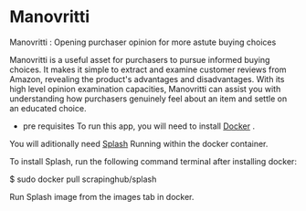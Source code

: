# Manovritti
Manovritti : Opening purchaser opinion for more astute buying choices

Manovritti is a useful asset for purchasers to pursue informed buying choices. It makes it simple to extract and examine customer reviews from Amazon, revealing the product's advantages and disadvantages. With its high level opinion examination capacities, Manovritti  can assist you with understanding how purchasers genuinely feel about an item and settle on an educated choice.
- pre requisites 
To run this app, you will need to install [Docker](https://www.docker.com/) .

You will aditionally need [Splash](https://splash.readthedocs.io/en/stable/index.html) Running within the docker container.

To install Splash, run the following command terminal after installing docker:

$ sudo docker pull scrapinghub/splash

Run Splash image from the images tab in docker.
